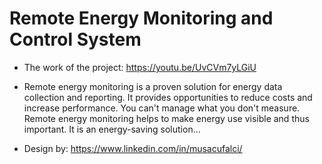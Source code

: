 # Remote Energy Monitoring and Control System

- The work of the project: https://youtu.be/UvCVm7yLGiU
- Remote energy monitoring is a proven solution for energy data collection and reporting. It provides opportunities to reduce costs and increase performance. You can't manage what you don't measure. Remote energy monitoring helps to make energy use visible and thus important. It is an energy-saving solution...

- Design by: https://www.linkedin.com/in/musacufalci/

